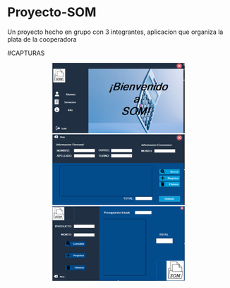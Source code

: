 # Proyecto-SOM
Un proyecto hecho en grupo con 3 integrantes, aplicacion que organiza la plata de la cooperadora

#CAPTURAS
<p align="center">
 <img src="https://github.com/Edu4rd09/Proyecto-SOM/blob/main/Capturas/Imagen1.png" width="300">
 <img src="https://github.com/Edu4rd09/Proyecto-SOM/blob/main/Capturas/Imagen2.png" width="300">
 <img src="https://github.com/Edu4rd09/Proyecto-SOM/blob/main/Capturas/Imagen3.png" width="300">

 </p>
